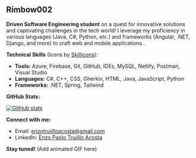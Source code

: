 ## Rimbow002 ‍

**Driven Software Engineering student** on a quest for innovative solutions and captivating challenges in the tech world!  I leverage my proficiency in various languages (Java, C#, Python, etc.) and frameworks (Angular, .NET, Django, and more) to craft web and mobile applications ️.

**Technical Skills** (Icons by [Skillicons](https://skillicons.dev)):

* **Tools:**  Azure, Firebase, Git, GitHub, IDEs, MySQL, Netlify, Postman, Visual Studio
* **Languages:**  C#, C++, CSS, Gherkin, HTML, Java, JavaScript, Python
* **Frameworks:**  .NET, Spring, Tailwind

**GitHub Stats:**

[![GitHub stats](https://github-readme-stats.vercel.app/api?username=Rimbow002&theme=dark&hide_border=false&include_all_commits=false&count_private=false)](https://github.com/Rimbow002)

**Connect with me:**

* Email: [enzotrujilloacosta@gmail.com](mailto:enzotrujilloacosta@gmail.com)
* LinkedIn: [Enzo Paolo Trujillo Acosta](https://pe.linkedin.com/in/enzo-paolo-trujillo-acosta-b4aa08268/es)

**Stay tuned!** (Add animated GIF here)

